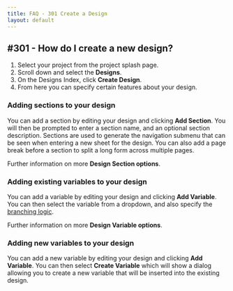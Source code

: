 ```yaml
---
title: FAQ - 301 Create a Design
layout: default
---
```


## #301 - How do I create a new design?

1. Select your project from the project splash page.
2. Scroll down and select the **Designs**.
3. On the Designs Index, click **Create Design**.
4. From here you can specify certain features about your design.


### Adding sections to your design

You can add a section by editing your design and clicking **Add Section**. You will then be prompted to enter a section name, and an optional section description. Sections are used to generate the navigation submenu that can be seen when entering a new sheet for the design. You can also add a page break before a section to split a long form across multiple pages.

Further information on more **Design Section options**.


### Adding existing variables to your design

You can add a variable by editing your design and clicking **Add Variable**. You can then select the variable from a dropdown, and also specify the [branching logic](/slice/faq/300/305-variable-design-branching-logic).

Further information on more **Design Variable options**.


### Adding new variables to your design

You can add a new variable by editing your design and clicking **Add Variable**. You can then select **Create Variable** which will show a dialog allowing you to create a new variable that will be inserted into the existing design.
